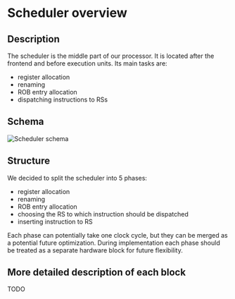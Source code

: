 # Scheduler overview

## Description

The scheduler is the middle part of our processor.
It is located after the frontend and before execution units.
Its main tasks are:

- register allocation
- renaming
- ROB entry allocation
- dispatching instructions to RSs


## Schema

![Scheduler schema](../materials/img-scheduler-plan.jpg)

## Structure

We decided to split the scheduler into 5 phases:
- register allocation
- renaming
- ROB entry allocation
- choosing the RS to which instruction should be dispatched
- inserting instruction to RS

Each phase can potentially take one clock cycle, but they can be merged as a potential future optimization.
During implementation each phase should be treated as a separate hardware block for future flexibility.


## More detailed description of each block

TODO
